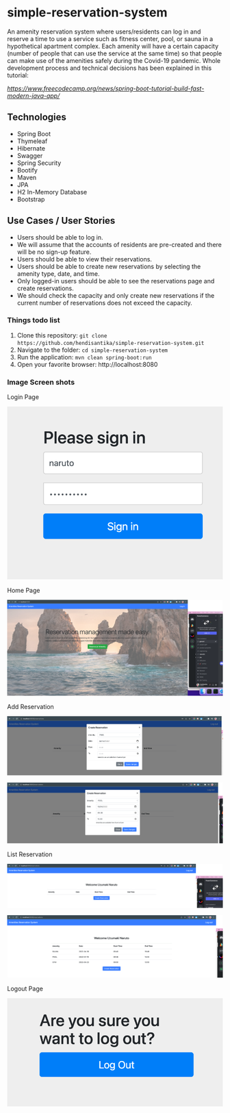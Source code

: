 # simple-reservation-system

An amenity reservation system where users/residents can log in and reserve a time to use a service such as fitness
center, pool, or sauna in a hypothetical apartment complex. Each amenity will have a certain capacity (number of people
that can use the service at the same time) so that people can make use of the amenities safely during the Covid-19
pandemic. Whole development process and technical decisions has been explained in this tutorial:

*https://www.freecodecamp.org/news/spring-boot-tutorial-build-fast-modern-java-app/*

## Technologies

* Spring Boot
* Thymeleaf
* Hibernate
* Swagger
* Spring Security
* Bootify
* Maven
* JPA
* H2 In-Memory Database
* Bootstrap

## Use Cases / User Stories

* Users should be able to log in.
* We will assume that the accounts of residents are pre-created and there will be no sign-up feature.
* Users should be able to view their reservations.
* Users should be able to create new reservations by selecting the amenity type, date, and time.
* Only logged-in users should be able to see the reservations page and create reservations.
* We should check the capacity and only create new reservations if the current number of reservations does not exceed
  the capacity.

### Things todo list

1. Clone this repository: `git clone https://github.com/hendisantika/simple-reservation-system.git`
2. Navigate to the folder: `cd simple-reservation-system`
3. Run the application: `mvn clean spring-boot:run`
4. Open your favorite browser: http://localhost:8080

### Image Screen shots

Login Page

![Login Page](img/login.png "Login Page")

Home Page

![Home Page](img/home.png "Home Page")

Add Reservation

![Add Reservation](img/add.png "Add Reservation")

![Add Reservation](img/add2.png "Add Reservation")

List Reservation

![List Reservation](img/list1.png "List Reservation")

![List Reservation](img/list2.png "List Reservation")

Logout Page

![Logout Page](img/logout.png "Logout Page")